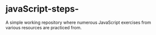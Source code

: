 # javaScript-steps-
A simple working repository where numerous JavaScript exercises from various resources are practiced from.  
